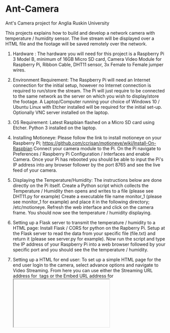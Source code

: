 # Ant-Camera

Ant's Camera project for Anglia Ruskin University

This projects explains how to build and develop a network camera with temperature / humidity sensor. The live stream will be displayed over a HTML file and the footage will be saved remotely over the network.

   1. Hardware : The hardware you will need for this project is a Raspberry Pi 3 Model B, minimum of 16GB Micro SD card, Camera Video Module for Raspberry Pi, Ribbon Cable, DHT11 sensor, 3x Female to Female jumper wires.
    
   2. Environment Requirement: The Raspberry Pi will need an Internet connection for the initial setup, however no Internet connection is required to run/store the stream. The Pi will just require to be connected to the same network as the server on which you wish to display/store the footage. A Laptop/Computer running your choice of Windows 10 / Ubuntu Linux with Etcher installed will be required for the initial set-up. Optionally VNC server installed on the laptop.
    
   3. OS Requirement: Latest Raspbian flashed on a Micro SD card using Etcher. Python 3 installed on the laptop.
   
   4. Installing Motioneye: Please follow the link to install motioneye on your Raspberry Pi; https://github.com/ccrisan/motioneye/wiki/Install-On-Raspbian Connect your camera module to the Pi. On the Pi navigate to Preferences / Raspberry Pi Configuration / Interfaces and enable Camera. Once your Pi has rebooted you should be able to input the Pi's IP address into any browser follower by the port 8765 and see the live feed of your camera.
    
   5. Displaying the Temperature/Humidity: The instructions below are done directly on the Pi itself. Create a Python script which collects the Temperature / Humidity then opens and writes to a file (please see DHT11.py for example) Create a executable file name monitor_1 (please see monitor_1 for example) and place it in the following directory; /etc/motioneye. Refresh the web interface and click on the camera frame. You should now see the temperature / humidity displaying.
    
   6. Setting up a Flask server to transmit the temperature / humidity to a HTML page: Install Flask / CORS for python on the Rapberry Pi. Setup at the Flask server to read the data from your specific file (file.txt) and return it (please see server.py for example). Now run the script and type the IP address of your Raspberry Pi into a web browser followed by your specific port and you should see the the temperature /  humidity.
    
   7.  Setting up a HTML for end user: To set up a simple HTML page for the end user login to the camera, select advance options and navigate to Video Streaming. From here you can use either the Streaming URL address for <img> tags or the Embed URL address for <iframe> tags. You can also include a simple JavaScript function to read the file from your Flask server. You will need to create a second function to update the the temperature / humidity every so often. (please see index.html and include jquery.min.js to run the example)
